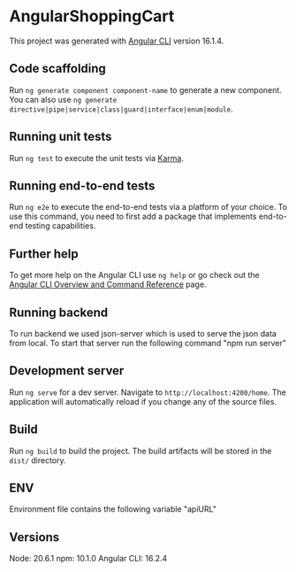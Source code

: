 # AngularShoppingCart

This project was generated with [Angular CLI](https://github.com/angular/angular-cli) version 16.1.4.


## Code scaffolding

Run `ng generate component component-name` to generate a new component. You can also use `ng generate directive|pipe|service|class|guard|interface|enum|module`.


## Running unit tests

Run `ng test` to execute the unit tests via [Karma](https://karma-runner.github.io).

## Running end-to-end tests

Run `ng e2e` to execute the end-to-end tests via a platform of your choice. To use this command, you need to first add a package that implements end-to-end testing capabilities.

## Further help

To get more help on the Angular CLI use `ng help` or go check out the [Angular CLI Overview and Command Reference](https://angular.io/cli) page.


## Running backend 

To run backend we used json-server which is used to serve the json data from local. To start that server run the following command "npm run server"

## Development server

Run `ng serve` for a dev server. Navigate to `http://localhost:4200/home`. The application will automatically reload if you change any of the source files.

## Build

Run `ng build` to build the project. The build artifacts will be stored in the `dist/` directory.

## ENV 

Environment file contains the following variable
"apiURL"


## Versions

Node: 20.6.1
npm: 10.1.0
Angular CLI: 16.2.4

